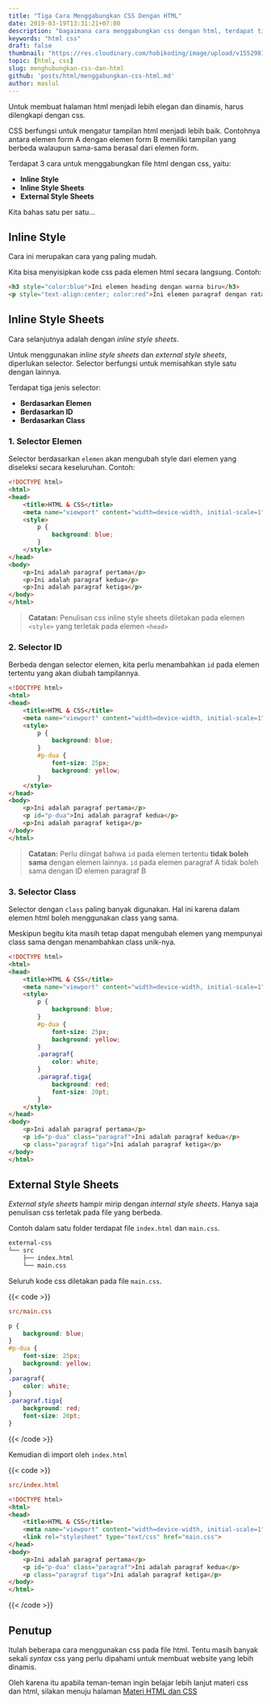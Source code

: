 ```yaml
---
title: "Tiga Cara Menggabungkan CSS Dengan HTML"
date: 2019-03-19T13:31:21+07:00
description: "bagaimana cara menggabungkan css dengan html, terdapat tiga cara untuk menggabungkan css dengan html yaitu inline style, inline style sheets dan external style sheets, ketiga cara tersebut memiliki kelebihannya masing-masing yaitu, beberapa cara mudah untuk memasang css ke dalam html project kita,"
keywords: "html css"
draft: false
thumbnail: "https://res.cloudinary.com/hobikoding/image/upload/v1552981967/HTML/html.jpg"
topic: [html, css]
slug: menghubungkan-css-dan-html
github: 'posts/html/menggabungkan-css-html.md'
author: maslul
---
```


Untuk membuat halaman html menjadi lebih elegan dan dinamis, harus dilengkapi dengan css.

CSS berfungsi untuk mengatur tampilan html menjadi lebih baik. Contohnya antara elemen form A dengan elemen form B memiliki tampilan yang berbeda walaupun sama-sama berasal dari elemen form.

Terdapat 3 cara untuk menggabungkan file html dengan css, yaitu:

- **Inline Style**
- **Inline Style Sheets**
- **External Style Sheets**

Kita bahas satu per satu...

## Inline Style

Cara ini merupakan cara yang paling mudah.

Kita bisa menyisipkan kode css pada elemen html secara langsung. Contoh:

```html
<h3 style="color:blue">Ini elemen heading dengan warna biru</h3>
<p style="text-align:center; color:red">Ini elemen paragraf dengan rata tengah warna merah</p>
```

## Inline Style Sheets

Cara selanjutnya adalah dengan _inline style sheets_.

Untuk menggunakan _inline style sheets_ dan _external style sheets_, diperlukan selector. Selector berfungsi untuk memisahkan style satu dengan lainnya.

Terdapat tiga jenis selector:

- **Berdasarkan Elemen**
- **Berdasarkan ID**
- **Berdasarkan Class**

### 1. Selector Elemen

Selector berdasarkan `elemen` akan mengubah style dari elemen yang diseleksi secara keseluruhan. Contoh:

```html
<!DOCTYPE html>
<html>
<head>
    <title>HTML & CSS</title>
    <meta name="viewport" content="width=device-width, initial-scale=1">
    <style>
        p {
            background: blue;
        }
    </style>
</head>
<body>
    <p>Ini adalah paragraf pertama</p>
    <p>Ini adalah paragraf kedua</p>
    <p>Ini adalah paragraf ketiga</p>
</body>
</html>
```

>**Catatan:** Penulisan css inline style sheets diletakan pada elemen `<style>` yang terletak pada elemen `<head>`

### 2. Selector ID

Berbeda dengan selector elemen, kita perlu menambahkan `id` pada elemen tertentu yang akan diubah tampilannya.

```html {hl_lines=["18"]}
<!DOCTYPE html>
<html>
<head>
    <title>HTML & CSS</title>
    <meta name="viewport" content="width=device-width, initial-scale=1">
    <style>
        p {
            background: blue;
        }
        #p-dua {
            font-size: 25px;
            background: yellow;
        }
    </style>
</head>
<body>
    <p>Ini adalah paragraf pertama</p>
    <p id="p-dua">Ini adalah paragraf kedua</p>
    <p>Ini adalah paragraf ketiga</p>
</body>
</html>
```

>**Catatan:** Perlu diingat bahwa `id` pada elemen tertentu **tidak boleh sama** dengan elemen lainnya. `id` pada elemen paragraf A tidak boleh sama dengan ID elemen paragraf B

### 3. Selector Class

Selector dengan `class` paling banyak digunakan. Hal ini karena dalam elemen html boleh menggunakan class yang sama.

Meskipun begitu kita masih tetap dapat mengubah elemen yang mempunyai class sama dengan menambahkan class unik-nya.

```html {hl_lines=["25-26"]}
<!DOCTYPE html>
<html>
<head>
    <title>HTML & CSS</title>
    <meta name="viewport" content="width=device-width, initial-scale=1">
    <style>
        p {
            background: blue;
        }
        #p-dua {
            font-size: 25px;
            background: yellow;
        }
        .paragraf{
            color: white;
        }
        .paragraf.tiga{
            background: red;
            font-size: 20pt;
        }
    </style>
</head>
<body>
    <p>Ini adalah paragraf pertama</p>
    <p id="p-dua" class="paragraf">Ini adalah paragraf kedua</p>
    <p class="paragraf tiga">Ini adalah paragraf ketiga</p>
</body>
</html>
```

## External Style Sheets

_External style sheets_ hampir mirip dengan _internal style sheets_. Hanya saja penulisan css terletak pada file yang berbeda.

Contoh dalam satu folder terdapat file `index.html` dan `main.css`.

```bash
external-css
└── src
    ├── index.html
    └── main.css
```

Seluruh kode css diletakan pada file `main.css`.

{{< code >}}

```ini
src/main.css
```

```css
p {
    background: blue;
}
#p-dua {
    font-size: 25px;
    background: yellow;
}
.paragraf{
    color: white;
}
.paragraf.tiga{
    background: red;
    font-size: 20pt;
}
```

{{< /code >}}

Kemudian di import oleh `index.html`

{{< code >}}

```ini
src/index.html
```

```html {hl_lines=["6"]}
<!DOCTYPE html>
<html>
<head>
    <title>HTML & CSS</title>
    <meta name="viewport" content="width=device-width, initial-scale=1">
    <link rel="stylesheet" type="text/css" href="main.css">
</head>
<body>
    <p>Ini adalah paragraf pertama</p>
    <p id="p-dua" class="paragraf">Ini adalah paragraf kedua</p>
    <p class="paragraf tiga">Ini adalah paragraf ketiga</p>
</body>
</html>
```

{{< /code >}}

## Penutup

Itulah beberapa cara menggunakan css pada file html. Tentu masih banyak sekali _syntax_ css yang perlu dipahami untuk membuat website yang lebih dinamis.

Oleh karena itu apabila teman-teman ingin belajar lebih lanjut materi css dan html, silakan menuju halaman [Materi HTML dan CSS](/topic/html)
